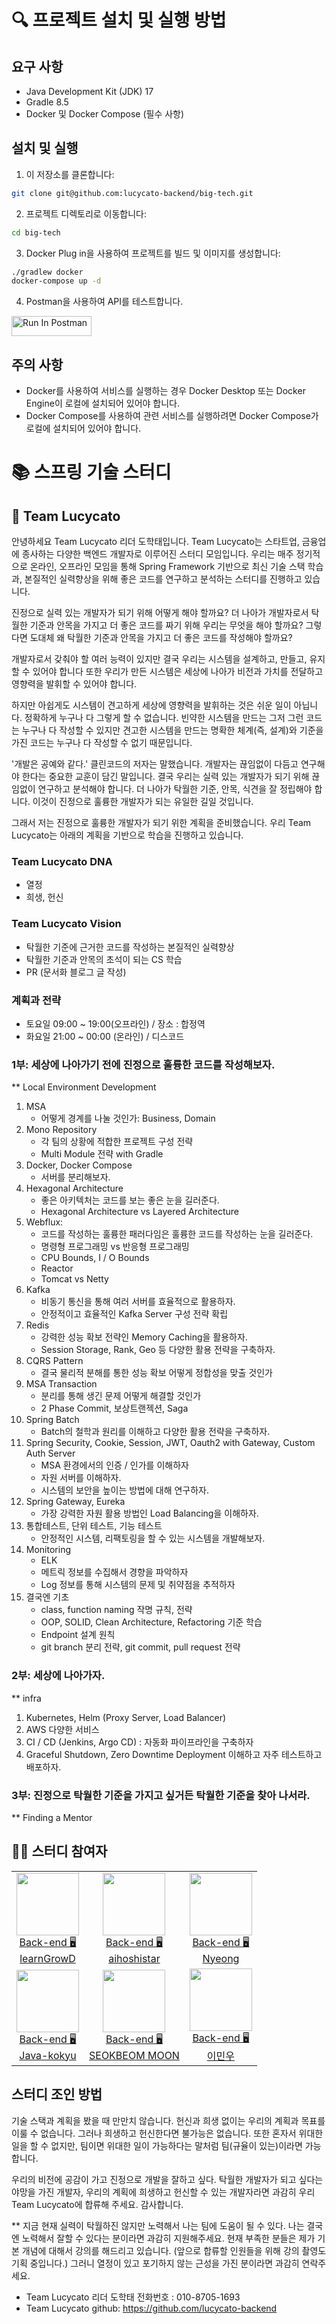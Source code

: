 # 🔍 프로젝트 설치 및 실행 방법

## 요구 사항

- Java Development Kit (JDK) 17
- Gradle 8.5
- Docker 및 Docker Compose (필수 사항)

## 설치 및 실행

1. 이 저장소를 클론합니다:

```bash
git clone git@github.com:lucycato-backend/big-tech.git
```

2. 프로젝트 디렉토리로 이동합니다:

```bash
cd big-tech
```

3. Docker Plug in을 사용하여 프로젝트를 빌드 및 이미지를 생성합니다:

```bash
./gradlew docker
docker-compose up -d
```

4. Postman을 사용하여 API를 테스트합니다.

[<img src="https://run.pstmn.io/button.svg" alt="Run In Postman" style="width: 128px; height: 32px;">](https://god.gw.postman.com/run-collection/11284346-749022bb-df2b-4deb-bfb7-3c0c2cd247a8?action=collection%2Ffork&source=rip_markdown&collection-url=entityId%3D11284346-749022bb-df2b-4deb-bfb7-3c0c2cd247a8%26entityType%3Dcollection%26workspaceId%3Dfd9e4cc7-7ad5-4b10-a541-37c9f79e5c66)

## 주의 사항

- Docker를 사용하여 서비스를 실행하는 경우 Docker Desktop 또는 Docker Engine이 로컬에 설치되어 있어야 합니다.
- Docker Compose를 사용하여 관련 서비스를 실행하려면 Docker Compose가 로컬에 설치되어 있어야 합니다.

# 📚 스프링 기술 스터디

## 🍎 Team Lucycato 
안녕하세요 Team Lucycato 리더 도학태입니다.
Team Lucycato는 스타트업, 금융업에 종사하는 다양한 백엔드 개발자로
이루어진 스터디 모임입니다. 우리는 매주 정기적으로 온라인, 오프라인 모임을 통해
Spring Framework 기반으로 최신 기술 스택 학습과, 본질적인 실력향상을 위해
좋은 코드를 연구하고 분석하는 스터디를 진행하고 있습니다.

진정으로 실력 있는 개발자가 되기 위해 어떻게 해야 할까요?
더 나아가 개발자로서 탁월한 기준과 안목을 가지고 더 좋은 코드를 짜기 위해 우리는 무엇을 해야 할까요?
그렇다면 도대체 왜 탁월한 기준과 안목을 가지고 더 좋은 코드를 작성해야 할까요?
 
개발자로서 갖춰야 할 여러 능력이 있지만 결국 우리는 시스템을 설계하고, 만들고, 유지 할 수 있어야 합니다
또한 우리가 만든 시스템은 세상에 나아가 비전과 가치를 전달하고 영향력을 발휘할 수 있어야 합니다.

하지만 아쉽게도 시스템이 견고하게 세상에 영향력을 발휘하는 것은 쉬운 일이 아닙니다. 정확하게 누구나 다 그렇게 할 수 없습니다.
빈약한 시스템을 만드는 그저 그런 코드는 누구나 다 작성할 수 있지만 견고한 시스템을 만드는 명확한 체계(즉, 설계)와
기준을 가진 코드는 누구나 다 작성할 수 없기 때문입니다.

'개발은 공예와 같다.' 클린코드의 저자는 말했습니다.
개발자는 끊임없이 다듬고 연구해야 한다는 중요한 교훈이 담긴 말입니다.
결국 우리는 실력 있는 개발자가 되기 위해 끊임없이 연구하고 분석해야 합니다.
더 나아가 탁월한 기준, 안목, 식견을 잘 정립해야 합니다. 이것이 진정으로
훌륭한 개발자가 되는 유일한 길일 것입니다.

그래서 저는 진정으로 훌륭한 개발자가 되기 위한 계획을 준비했습니다.
우리 Team Lucycato는 아래의 계획을 기반으로 학습을 진행하고 있습니다.

### Team Lucycato DNA
 - 열정
 - 희생, 헌신

### Team Lucycato Vision
- 탁월한 기준에 근거한 코드를 작성하는 본질적인 실력향상
- 탁월한 기준과 안목의 초석이 되는 CS 학습
- PR (문서화 블로그 글 작성) 

### 계획과 전략
   - 토요일 09:00 ~ 19:00(오프라인) / 장소 : 합정역
   - 화요일 21:00 ~ 00:00 (온라인)  / 디스코드

### 1부: 세상에 나아가기 전에 진정으로 훌륭한 코드를 작성해보자.
** Local Environment Development
1. MSA 
	- 어떻게 경계를 나눌 것인가: Business, Domain
2. Mono Repository
	- 각 팀의 상황에 적합한 프로젝트 구성 전략
	- Multi Module 전략 with Gradle
3. Docker, Docker Compose
	- 서버를 분리해보자.
4. Hexagonal Architecture 
	- 좋은 아키텍처는 코드를 보는 좋은 눈을 길러준다.
	- Hexagonal Architecture vs Layered Architecture
5. Webflux: 
	- 코드를 작성하는 훌륭한 패러다임은 훌륭한 코드를 작성하는 눈을 길러준다.
	- 명령형 프로그래밍 vs 반응형 프로그래밍
	- CPU Bounds, I / O Bounds
	- Reactor
	- Tomcat vs Netty
6. Kafka
	- 비동기 통신을 통해 여러 서버를 효율적으로 활용하자.
	- 안정적이고 효율적인 Kafka Server 구성 전략 확립
7. Redis
    - 강력한 성능 확보 전략인 Memory Caching을 활용하자.
    - Session Storage, Rank, Geo 등 다양한 활용 전략을 구축하자.
8. CQRS Pattern
	- 결국 물리적 분해를 통한 성능 확보 어떻게 정합성을 맞출 것인가
9. MSA Transaction
	- 분리를 통해 생긴 문제 어떻게 해결할 것인가
	- 2 Phase Commit, 보상트랜젝션, Saga
10. Spring Batch
	- Batch의 철학과 원리를 이해하고 다양한 활용 전략을 구축하자.
11. Spring Security, Cookie, Session, JWT, Oauth2  with Gateway, Custom Auth Server
	- MSA 환경에서의 인증 / 인가를 이해하자
	- 자원 서버를 이해하자.
	- 시스템의 보안을 높이는 방법에 대해 연구하자.
12. Spring Gateway, Eureka
	- 가장 강력한 자원 활용 방법인 Load Balancing을 이해하자.
13. 통합테스트, 단위 테스트, 기능 테스트
	- 안정적인 시스템, 리팩토링을 할 수 있는 시스템을 개발해보자.
14. Monitoring
	 - ELK
	 - 메트릭 정보를 수집해서 경향을 파악하자
	 - Log 정보를 통해 시스템의 문제 및 취약점을 추적하자
15. 결국엔 기초
	- class, function naming 작명 규칙, 전략
	- OOP, SOLID, Clean Architecture, Refactoring 기준 학습
	- Endpoint 설계 원칙 
	- git branch 분리 전략, git commit, pull request 전략

### 2부: 세상에 나아가자.
** infra
1. Kubernetes, Helm (Proxy Server, Load Balancer)
2. AWS 다양한 서비스
3. CI / CD (Jenkins, Argo CD) : 자동화 파이프라인을 구축하자
4. Graceful Shutdown, Zero Downtime Deployment 이해하고 자주 테스트하고 배포하자.

### 3부: 진정으로 탁월한 기준을 가지고 싶거든 탁월한 기준을 찾아 나서라.
** Finding a Mentor

## 🧑‍💻 스터디 참여자

<table>

<tr>
  <td align=center>
    <a href="https://github.com/learnGrowD">
      <img src="https://avatars.githubusercontent.com/u/104897960?v=4" width="100px"  />
      <br/>
      Back-end 🖥
      <br/>
      learnGrowD
    </a>
  </td>
  <td align=center>
    <a href="https://github.com/aihoshistar">
      <img src="https://avatars.githubusercontent.com/u/45850400?v=4" width="100px"  />
      <br/>
      Back-end 🖥
      <br/>
      aihoshistar
    </a>
  </td>
  <td align=center>
    <a href="https://github.com/Jjinyshin">
      <img src="https://avatars.githubusercontent.com/u/87403267?v=4" width="100px"  />
      <br/>
      Back-end 🖥
      <br/>
      Nyeong
    </a>
  </td>
</tr>

<tr>
  <td align=center>
    <a href="https://github.com/Java-kokyu">
      <img src="https://avatars.githubusercontent.com/u/85613861?v=4" width="100px"  />
      <br/>
      Back-end 🖥
      <br/>
      Java-kokyu
    </a>
  </td>
  <td align=center>
    <a href="https://github.com/witwint">
      <img src="https://avatars.githubusercontent.com/u/108222981?v=4" width="100px" />
      <br/>
      Back-end 🖥
      <br/>
      SEOKBEOM MOON
    </a>
  </td>

  </td>
    <td align=center>
    <a href="https://github.com/lmw313">
      <img src="https://avatars.githubusercontent.com/u/20276615?v=4" width="100px" />
      <br/>
      Back-end 🖥
      <br/>
      이민우
    </a>
  </td>
</tr>
</table>

## 스터디 조인 방법

기술 스택과 계획을 봤을 때 만만치 않습니다. 헌신과 희생 없이는 우리의 계획과 목표를 이룰 수 없습니다. 그러나 희생하고 헌신한다면 불가능은 없습니다.
또한 혼자서 위대한 일을 할 수 없지만, 팀이면 위대한 일이 가능하다는 말처럼 팀(규율이 있는)이라면 가능합니다.

우리의 비전에 공감이 가고 진정으로 개발을 잘하고 싶다. 탁월한 개발자가 되고 싶다는 야망을 가진 개발자,
우리의 계획에 희생하고 헌신할 수 있는 개발자라면 과감히 우리 Team Lucycato에 합류해 주세요. 감사합니다.

** 지금 현재 실력이 탁월하진 않지만 노력해서 나는 팀에 도움이 될 수 있다.
나는 결국엔 노력해서 잘할 수 있다는 분이라면 과감히 지원해주세요.
현재 부족한 분들은 제가 기본 개념에 대해서 강의를 해드리고 있습니다. (앞으로 합류할 인원들을 위해 강의 촬영도 기획 중입니다.)
그러니 열정이 있고 포기하지 않는 근성을 가진 분이라면 과감히 연락주세요.

- Team Lucycato 리더 도학태 전화번호 : 010-8705-1693
- Team Lucycato github: https://github.com/lucycato-backend
